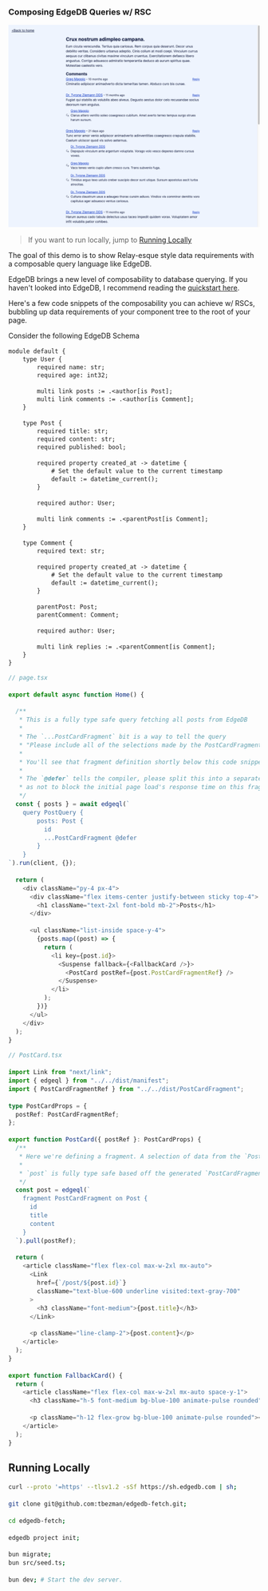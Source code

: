 ### Composing EdgeDB Queries w/ RSC

![Demo](./readme/demo.png)

> If you want to run locally, jump to [Running Locally](#running-locally)

The goal of this demo is to show Relay-esque style data requirements with a composable query language like EdgeDB.

EdgeDB brings a new level of composability to database querying. If you haven't looked into EdgeDB, I recommend reading the [quickstart here](https://www.edgedb.com/docs/intro/quickstart).

Here's a few code snippets of the composability you can achieve w/ RSCs, bubbling up data requirements of your component tree to the root of your page.

Consider the following EdgeDB Schema

```edgeql
module default {
    type User {
        required name: str;
        required age: int32;

        multi link posts := .<author[is Post];
        multi link comments := .<author[is Comment];
    }

    type Post {
        required title: str;
        required content: str;
        required published: bool;

        required property created_at -> datetime {
            # Set the default value to the current timestamp
            default := datetime_current();
        }

        required author: User;

        multi link comments := .<parentPost[is Comment];
    }

    type Comment {
        required text: str;

        required property created_at -> datetime {
            # Set the default value to the current timestamp
            default := datetime_current();
        }

        parentPost: Post;
        parentComment: Comment;

        required author: User;

        multi link replies := .<parentComment[is Comment];
    }
}
```

```typescript
// page.tsx

export default async function Home() {

  /**
   * This is a fully type safe query fetching all posts from EdgeDB
   *
   * The `...PostCardFragment` bit is a way to tell the query
   * "Please include all of the selections made by the PostCardFragment"
   *
   * You'll see that fragment definition shortly below this code snippet
   *
   * The `@defer` tells the compiler, please split this into a separate query
   * as not to block the initial page load's response time on this fragment's data.
   */
  const { posts } = await edgeql(`
    query PostQuery {
        posts: Post {
          id
          ...PostCardFragment @defer
        }
    }
`).run(client, {});

  return (
    <div className="py-4 px-4">
      <div className="flex items-center justify-between sticky top-4">
        <h1 className="text-2xl font-bold mb-2">Posts</h1>
      </div>

      <ul className="list-inside space-y-4">
        {posts.map((post) => {
          return (
            <li key={post.id}>
              <Suspense fallback={<FallbackCard />}>
                <PostCard postRef={post.PostCardFragmentRef} />
              </Suspense>
            </li>
          );
        })}
      </ul>
    </div>
  );
}
```

```typescript
// PostCard.tsx

import Link from "next/link";
import { edgeql } from "../../dist/manifest";
import { PostCardFragmentRef } from "../../dist/PostCardFragment";

type PostCardProps = {
  postRef: PostCardFragmentRef;
};

export function PostCard({ postRef }: PostCardProps) {
  /**
   * Here we're defining a fragment. A selection of data from the `Post` type.
   *
   * `post` is fully type safe based off the generated `PostCardFragmentRef`
   */
  const post = edgeql(`
    fragment PostCardFragment on Post {
      id
      title
      content
    }
  `).pull(postRef);

  return (
    <article className="flex flex-col max-w-2xl mx-auto">
      <Link
        href={`/post/${post.id}`}
        className="text-blue-600 underline visited:text-gray-700"
      >
        <h3 className="font-medium">{post.title}</h3>
      </Link>

      <p className="line-clamp-2">{post.content}</p>
    </article>
  );
}

export function FallbackCard() {
  return (
    <article className="flex flex-col max-w-2xl mx-auto space-y-1">
      <h3 className="h-5 font-medium bg-blue-100 animate-pulse rounded" />

      <p className="h-12 flex-grow bg-blue-100 animate-pulse rounded"></p>
    </article>
  );
}
```

## Running Locally

```bash
curl --proto '=https' --tlsv1.2 -sSf https://sh.edgedb.com | sh;

git clone git@github.com:tbezman/edgedb-fetch.git;

cd edgedb-fetch;

edgedb project init;

bun migrate;
bun src/seed.ts;

bun dev; # Start the dev server.
```
